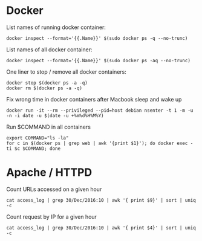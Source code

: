 # Docker
List names of running docker container:
```
docker inspect --format='{{.Name}}' $(sudo docker ps -q --no-trunc)
```

List names of all docker container:
```
docker inspect --format='{{.Name}}' $(sudo docker ps -aq --no-trunc)
```

One liner to stop / remove all docker containers:
```
docker stop $(docker ps -a -q)
docker rm $(docker ps -a -q)
```

Fix wrong time in docker containers after Macbook sleep and wake up
```
docker run -it --rm --privileged --pid=host debian nsenter -t 1 -m -u -n -i date -u $(date -u +%m%d%H%M%Y)
```

Run $COMMAND in all containers
``` 
export COMMAND="ls -la"
for c in $(docker ps | grep web | awk '{print $1}'); do docker exec -ti $c $COMMAND; done
```

# Apache / HTTPD
Count URLs accessed on a given hour
``` 
cat access_log | grep 30/Dec/2016:10 | awk '{ print $9}' | sort | uniq -c
```

Count request by IP for a given hour
``` 
cat access_log | grep 30/Dec/2016:10 | awk '{ print $4}' | sort | uniq -c
```
